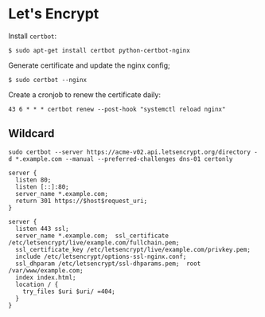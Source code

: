 # Let's Encrypt

Install `certbot`:

```
$ sudo apt-get install certbot python-certbot-nginx
```

Generate certificate and update the nginx config;

```
$ sudo certbot --nginx
```

Create a cronjob to renew the certificate daily:

```
43 6 * * * certbot renew --post-hook "systemctl reload nginx"
```

## Wildcard 

```
sudo certbot --server https://acme-v02.api.letsencrypt.org/directory -d *.example.com --manual --preferred-challenges dns-01 certonly
```

```
server {
  listen 80;
  listen [::]:80;
  server_name *.example.com;
  return 301 https://$host$request_uri;
}

server {
  listen 443 ssl;
  server_name *.example.com;  ssl_certificate /etc/letsencrypt/live/example.com/fullchain.pem;
  ssl_certificate_key /etc/letsencrypt/live/example.com/privkey.pem;
  include /etc/letsencrypt/options-ssl-nginx.conf;
  ssl_dhparam /etc/letsencrypt/ssl-dhparams.pem;  root /var/www/example.com;
  index index.html;
  location / {
    try_files $uri $uri/ =404;
  }
}
```
